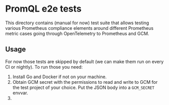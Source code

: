 # PromQL e2e tests

This directory contains (manual for now) test suite that allows testing various Prometheus
compliance elements around different Prometheus metric cases going through OpenTelemetry
to Prometheus and GCM.

## Usage

For now those tests are skipped by default (we can make them run on every CI or 
nightly). To run those you need:

1. Install Go and Docker if not on your machine.
2. Obtain GCM secret with the permissions to read and write to GCM for the test project of your choice. Put the JSON body into a `GCM_SECRET` envvar. 
3.

